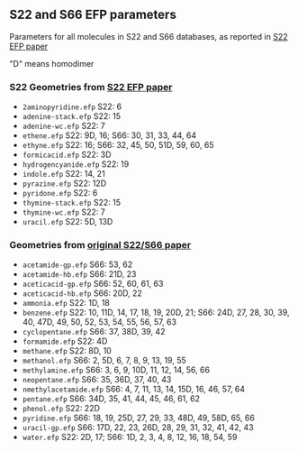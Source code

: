 ## S22 and S66 EFP parameters 

Parameters for all molecules in S22 and S66 databases, as reported in [S22 EFP paper](http://dx.doi.org/10.1021/ct200673a)

"D" means homodimer

### S22 Geometries from [S22 EFP paper](http://dx.doi.org/10.1039/b600027d)

* `2aminopyridine.efp` S22: 6
* `adenine-stack.efp` S22: 15
* `adenine-wc.efp` S22: 7
* `ethene.efp` S22: 9D, 16; S66: 30, 31, 33, 44, 64
* `ethyne.efp` S22: 16; S66: 32, 45, 50, 51D, 59, 60, 65
* `formicacid.efp` S22: 3D
* `hydrogencyanide.efp` S22: 19
* `indole.efp` S22: 14, 21
* `pyrazine.efp` S22: 12D
* `pyridone.efp` S22: 6
* `thymine-stack.efp` S22: 15
* `thymine-wc.efp` S22: 7
* `uracil.efp` S22: 5D, 13D

### Geometries from [original S22/S66 paper](http://dx.doi.org/10.1021/ct200673a)

* `acetamide-gp.efp` S66: 53, 62
* `acetamide-hb.efp` S66: 21D, 23
* `aceticacid-gp.efp` S66: 52, 60, 61, 63
* `aceticacid-hb.efp` S66: 20D, 22
* `ammonia.efp` S22: 1D, 18
* `benzene.efp` S22: 10, 11D, 14, 17, 18, 19, 20D, 21; S66: 24D, 27, 28, 30, 39, 40, 47D, 49, 50, 52, 53, 54, 55, 56, 57, 63
* `cyclopentane.efp` S66: 37, 38D, 39, 42
* `formamide.efp` S22: 4D
* `methane.efp` S22: 8D, 10
* `methanol.efp` S66: 2, 5D, 6, 7, 8, 9, 13, 19, 55
* `methylamine.efp` S66: 3, 6, 9, 10D, 11, 12, 14, 56, 66
* `neopentane.efp` S66: 35, 36D, 37, 40, 43
* `nmethylacetamide.efp` S66: 4, 7, 11, 13, 14, 15D, 16, 46, 57, 64
* `pentane.efp` S66: 34D, 35, 41, 44, 45, 46, 61, 62
* `phenol.efp` S22: 22D
* `pyridine.efp` S66: 18, 19, 25D, 27, 29, 33, 48D, 49, 58D, 65, 66
* `uracil-gp.efp` S66: 17D, 22, 23, 26D, 28, 29, 31, 32, 41, 42, 43
* `water.efp` S22: 2D, 17; S66: 1D, 2, 3, 4, 8, 12, 16, 18, 54, 59

